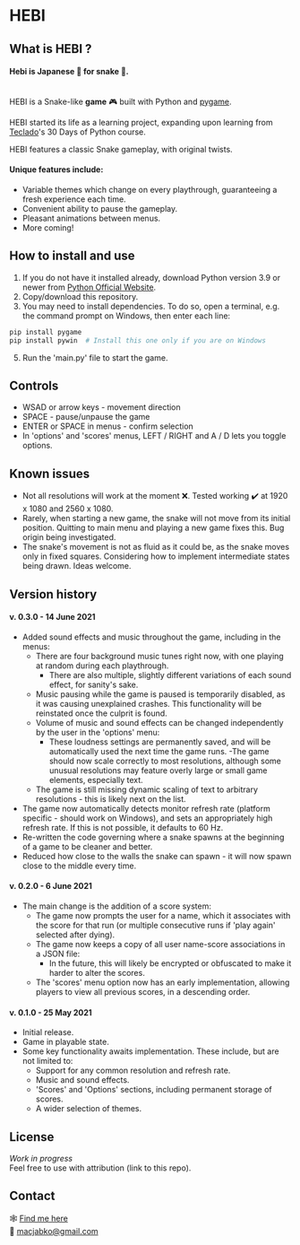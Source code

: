 # HEBI
## What is HEBI ?
#### Hebi is Japanese :japan: for snake :snake:.
\
HEBI is a Snake-like **game** :video_game: built with Python and [pygame](https://github.com/pygame).

HEBI started its life as a learning project, expanding upon learning from [Teclado](https://www.teclado.com/)'s 30 Days of Python course.

HEBI features a classic Snake gameplay, with original twists.


#### Unique features include:
- Variable themes which change on every playthrough, guaranteeing a fresh experience each time.
- Convenient ability to pause the gameplay.
- Pleasant animations between menus.
- More coming!


## How to install and use
1. If you do not have it installed already, download Python version 3.9 or newer from [Python Official Website](https://www.python.org/downloads/).
2. Copy/download this repository.
3. You may need to install dependencies. To do so, open a terminal, e.g. the command prompt on Windows, then enter each line:
```python
pip install pygame
pip install pywin  # Install this one only if you are on Windows
```
5. Run the 'main.py' file to start the game.


## Controls
- WSAD or arrow keys - movement direction
- SPACE - pause/unpause the game
- ENTER or SPACE in menus - confirm selection
- In 'options' and 'scores' menus, LEFT / RIGHT and A / D lets you toggle options.



## Known issues
- Not all resolutions will work at the moment :x:. Tested working :heavy_check_mark: at 1920 x 1080 and 2560 x 1080.
- Rarely, when starting a new game, the snake will not move from its initial position. Quitting to main menu and playing a new game fixes this. Bug origin being investigated.
- The snake's movement is not as fluid as it could be, as the snake moves only in fixed squares. Considering how to implement intermediate states being drawn. Ideas welcome.

## Version history
#### v. 0.3.0 - 14 June 2021
- Added sound effects and music throughout the game, including in the menus:
    - There are four background music tunes right now, with one playing at random during each playthrough.
        - There are also multiple, slightly different variations of each sound effect, for sanity's sake.
    - Music pausing while the game is paused is temporarily disabled, as it was causing unexplained crashes.
        This functionality will be reinstated once the culprit is found.
    - Volume of music and sound effects can be changed independently by the user in the 'options' menu:
        - These loudness settings are permanently saved, and will be automatically used the next time the game runs.
-The game should now scale correctly to most resolutions, although some unusual resolutions may feature overly
    large or small game elements, especially text.
    - The game is still missing dynamic scaling of text to arbitrary resolutions - this is likely next on the list.
- The game now automatically detects monitor refresh rate (platform specific - should work on Windows), and sets
    an appropriately high refresh rate. If this is not possible, it defaults to 60 Hz.
- Re-written the code governing where a snake spawns at the beginning of a game to be cleaner and better.
- Reduced how close to the walls the snake can spawn - it will now spawn close to the middle every time.

#### v. 0.2.0 - 6 June 2021
- The main change is the addition of a score system:
  - The game now prompts the user for a name, which it associates with the score for that run (or multiple consecutive runs if 'play again' selected after dying).
  - The game now keeps a copy of all user name-score associations in a JSON file:
    - In the future, this will likely be encrypted or obfuscated to make it harder to alter the scores.
  - The 'scores' menu option now has an early implementation, allowing players to view all previous scores, in a descending order.

#### v. 0.1.0 - 25 May 2021
- Initial release.
- Game in playable state.
- Some key functionality awaits implementation. These include, but are not limited to:
  - Support for any common resolution and refresh rate.
  - Music and sound effects.
  - 'Scores' and 'Options' sections, including permanent storage of scores.
  - A wider selection of themes.


## License
_Work in progress_  
Feel free to use with attribution (link to this repo).


## Contact
:spider_web: [Find me here](https://linktr.ee/maciejjablonski)\
:e-mail: macjabko@gmail.com
